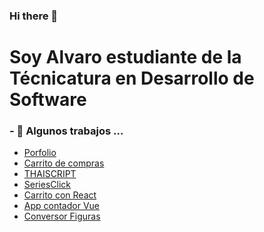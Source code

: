 ### Hi there 👋



<h1 style="">Soy Alvaro estudiante de la Técnicatura en Desarrollo de Software</h1>
<h3>- 🔭 Algunos trabajos ...</h3>
<ul>
  
  <li><a href="https://porfolio-alvaro-sanchez.netlify.app">Porfolio</a></li>
  <li><a href="https://carrito-compras-b.netlify.app/">Carrito de compras</a></li>
  <li><a href="https://calm-faloodeh-3283a3.netlify.app">THAISCRIPT</a></li>
  <li><a href="https://seriesclick.netlify.app/">SeriesClick</a></li>
  <li><a href="https://carrito-api-react.netlify.app/">Carrito con React</a></li>
  <li><a href="https://primer-app-vue-alvaro.netlify.app/">App contador Vue</a></li>
  <li><a href="https://conversorfiguras.netlify.app/">Conversor Figuras</a></li>
  
</ul>





<!--
**Alvaro-Antonii/Alvaro-Antonii** is a ✨ _special_ ✨ repository because its `README.md` (this file) appears on your GitHub profile.

Here are some ideas to get you started:

- 🔭 I’m currently working on ...
- 🌱 I’m currently learning ...
- 👯 I’m looking to collaborate on ...
- 🤔 I’m looking for help with ...
- 💬 Ask me about ...
- 📫 How to reach me: ...
- 😄 Pronouns: ...
- ⚡ Fun fact: ...
-->
